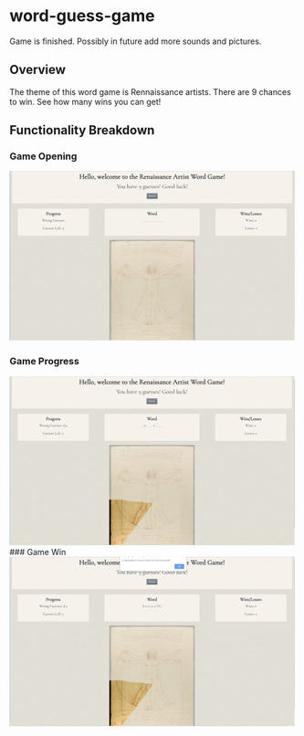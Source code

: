 # word-guess-game

Game is finished. Possibly in future add more sounds and pictures.

## Overview


The theme of this word game is Rennaissance artists. There are 9 chances to win. See how many wins you can get!

## Functionality Breakdown

### Game Opening
<img src="/capture-1.PNG" width="500">

### Game Progress
<img src="/capture-2.PNG" width="500">
### Game Win
<img src="/capture-3.PNG" width="500">

